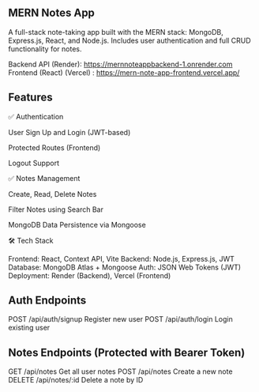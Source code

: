 ## MERN Notes App

A full-stack note-taking app built with the MERN stack: MongoDB, Express.js, React, and Node.js. Includes user authentication and full CRUD functionality for notes.

Backend API (Render): https://mernnoteappbackend-1.onrender.com
Frontend (React) (Vercel) : https://mern-note-app-frontend.vercel.app/ 

## Features
✅ Authentication

User Sign Up and Login (JWT-based)

Protected Routes (Frontend)

Logout Support

✅ Notes Management

Create, Read, Delete Notes

Filter Notes using Search Bar

MongoDB Data Persistence via Mongoose

🛠️ Tech Stack

Frontend:	React, Context API, Vite
Backend:	Node.js, Express.js, JWT
Database:	MongoDB Atlas + Mongoose
Auth:	JSON Web Tokens (JWT)
Deployment:	Render (Backend), Vercel (Frontend)

## Auth Endpoints

POST	/api/auth/signup	Register new user
POST	/api/auth/login	Login existing user

## Notes Endpoints (Protected with Bearer Token)

GET	/api/notes	Get all user notes
POST	/api/notes	Create a new note
DELETE	/api/notes/:id	Delete a note by ID

